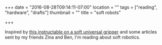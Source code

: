 +++
date = "2016-08-28T09:14:11-07:00"
location = ""
tags = ["reading", "hardware", "drafts"]
thumbnail = ""
title = "soft robots"

+++

Inspired by [this instructable on a soft universal gripper](http://www.instructables.com/id/DIY-Universal-Robot-Gripper/)
and some articles sent by my friends Zina and Ben, I'm reading about soft robotics.
